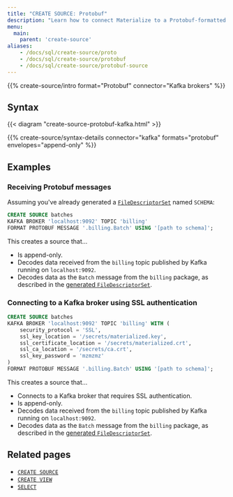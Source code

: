 ```yaml
---
title: "CREATE SOURCE: Protobuf"
description: "Learn how to connect Materialize to a Protobuf-formatted Kafka topic"
menu:
  main:
    parent: 'create-source'
aliases:
    - /docs/sql/create-source/proto
    - /docs/sql/create-source/protobuf
    - /docs/sql/create-source/protobuf-source
---
```


{{% create-source/intro format="Protobuf" connector="Kafka brokers" %}}

## Syntax

{{< diagram "create-source-protobuf-kafka.html" >}}

{{% create-source/syntax-details connector="kafka" formats="protobuf" envelopes="append-only" %}}

## Examples

### Receiving Protobuf messages

Assuming you've already generated a [`FileDescriptorSet`](#filedescriptorset)
named `SCHEMA`:

```sql
CREATE SOURCE batches
KAFKA BROKER 'localhost:9092' TOPIC 'billing'
FORMAT PROTOBUF MESSAGE '.billing.Batch' USING '[path to schema]';
```

This creates a source that...

- Is append-only.
- Decodes data received from the `billing` topic published by Kafka running on
  `localhost:9092`.
- Decodes data as the `Batch` message from the `billing` package, as described
  in the [generated `FileDescriptorSet`](#filedescriptorset).

### Connecting to a Kafka broker using SSL authentication

```sql
CREATE SOURCE batches
KAFKA BROKER 'localhost:9092' TOPIC 'billing' WITH (
    security_protocol = 'SSL',
    ssl_key_location = '/secrets/materialized.key',
    ssl_certificate_location = '/secrets/materialized.crt',
    ssl_ca_location = '/secrets/ca.crt',
    ssl_key_password = 'mzmzmz'
)
FORMAT PROTOBUF MESSAGE '.billing.Batch' USING '[path to schema]';
```

This creates a source that...
- Connects to a Kafka broker that requires SSL authentication.
- Is append-only.
- Decodes data received from the `billing` topic published by Kafka running on
  `localhost:9092`.
- Decodes data as the `Batch` message from the `billing` package, as described
  in the [generated `FileDescriptorSet`](#filedescriptorset).

## Related pages

- [`CREATE SOURCE`](../)
- [`CREATE VIEW`](../../create-view)
- [`SELECT`](../../select)

